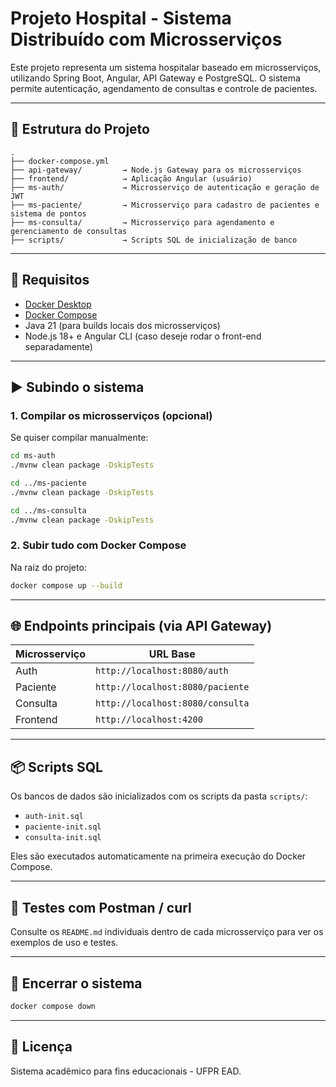 # Projeto Hospital - Sistema Distribuído com Microsserviços

Este projeto representa um sistema hospitalar baseado em microsserviços, utilizando Spring Boot, Angular, API Gateway e PostgreSQL. O sistema permite autenticação, agendamento de consultas e controle de pacientes.

---

## 🧱 Estrutura do Projeto

```
.
├── docker-compose.yml
├── api-gateway/         → Node.js Gateway para os microsserviços
├── frontend/            → Aplicação Angular (usuário)
├── ms-auth/             → Microsserviço de autenticação e geração de JWT
├── ms-paciente/         → Microsserviço para cadastro de pacientes e sistema de pontos
├── ms-consulta/         → Microsserviço para agendamento e gerenciamento de consultas
├── scripts/             → Scripts SQL de inicialização de banco
```

---

## 🚀 Requisitos

- [Docker Desktop](https://www.docker.com/products/docker-desktop)
- [Docker Compose](https://docs.docker.com/compose/)
- Java 21 (para builds locais dos microsserviços)
- Node.js 18+ e Angular CLI (caso deseje rodar o front-end separadamente)

---

## ▶️ Subindo o sistema

### 1. Compilar os microsserviços (opcional)

Se quiser compilar manualmente:

```bash
cd ms-auth
./mvnw clean package -DskipTests

cd ../ms-paciente
./mvnw clean package -DskipTests

cd ../ms-consulta
./mvnw clean package -DskipTests
```

### 2. Subir tudo com Docker Compose

Na raiz do projeto:

```bash
docker compose up --build
```

---

## 🌐 Endpoints principais (via API Gateway)

| Microsserviço   | URL Base                       |
|-----------------|--------------------------------|
| Auth            | `http://localhost:8080/auth`   |
| Paciente        | `http://localhost:8080/paciente` |
| Consulta        | `http://localhost:8080/consulta` |
| Frontend        | `http://localhost:4200`        |

---

## 📦 Scripts SQL

Os bancos de dados são inicializados com os scripts da pasta `scripts/`:

- `auth-init.sql`
- `paciente-init.sql`
- `consulta-init.sql`

Eles são executados automaticamente na primeira execução do Docker Compose.

---

## 🧪 Testes com Postman / curl

Consulte os `README.md` individuais dentro de cada microsserviço para ver os exemplos de uso e testes.

---

## 🧯 Encerrar o sistema

```bash
docker compose down
```

---

## 📝 Licença

Sistema acadêmico para fins educacionais - UFPR EAD.
